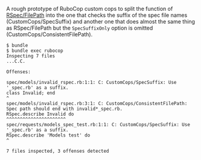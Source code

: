 A rough prototype of RuboCop custom cops to split the function of [RSpec/FilePath](https://docs.rubocop.org/rubocop-rspec/2.0/cops_rspec.html#rspecfilepath) into the one that checks the suffix of the spec file names (CustomCops/SpecSuffix) and another one that does almost the same thing as RSpec/FilePath but the `SpecSuffixOnly` option is omitted (CustomCops/ConsistentFilePath).

```
$ bundle
$ bundle exec rubocop
Inspecting 7 files
...C.C.

Offenses:

spec/models/invalid_rspec.rb:1:1: C: CustomCops/SpecSuffix: Use '_spec.rb' as a suffix.
class Invalid; end
^
spec/models/invalid_rspec.rb:3:1: C: CustomCops/ConsistentFilePath: Spec path should end with invalid*_spec.rb.
RSpec.describe Invalid do
^^^^^^^^^^^^^^^^^^^^^^
spec/requests/models_spec_test.rb:1:1: C: CustomCops/SpecSuffix: Use '_spec.rb' as a suffix.
RSpec.describe 'Models test' do
^

7 files inspected, 3 offenses detected
```

